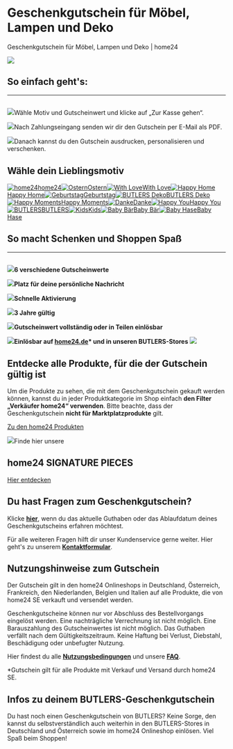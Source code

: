 # Geschenkgutschein für Möbel, Lampen und Deko



Geschenkgutschein für Möbel, Lampen und Deko | home24


![](https://images.prismic.io/home24-production/0d41b334-6b0c-430f-9d90-6a40bc7c64ac_de_RSB_Gift_card_asset_RSB_top_banner_4176x1044_cw48_ak.jpg?auto=compress,format&rect=0,0,4176,1044&w=320&h=80)

## So einfach geht's:





---

## 

![](https://images.prismic.io/home24-production/4db7122c-1422-4b02-9e17-559c0e8b4dfd_icons+1-01.png?auto=compress,format&rect=0,0,400,400&w=13&h=13)Wähle Motiv und Gutscheinwert und klicke auf „Zur Kasse gehen“.

![](https://images.prismic.io/home24-production/57509ecc-f7a3-442e-95a6-b2ab6ef961bb_icons+1-02.png?auto=compress,format&rect=0,0,400,400&w=13&h=13)Nach Zahlungseingang senden wir dir den Gutschein per E-Mail als PDF.

![](https://images.prismic.io/home24-production/cb82e5a3-9e42-41d3-bd93-486f13e0338b_icons+1-03.png?auto=compress,format&rect=0,0,400,400&w=13&h=13)Danach kannst du den Gutschein ausdrucken, personalisieren und verschenken.




## Wähle dein Lieblingsmotiv


[![home24](https://images.prismic.io/home24-production/d5e17da5-fb6b-412c-a7fb-b5773aa6cb9f_231127_GiftCard_visual-navigation_750x500_cc_generic.jpg?auto=compress%2Cformat&rect=0%2C0%2C750%2C500&width=250)home24](https://www.home24.de/produkt/geschenkgutschein-home24-50)[![Ostern](https://images.prismic.io/home24-production/717cd9f7-e2a5-4e2d-abad-570b5d39bd92_231130_GiftCard_visual-navigation_750x500_cc.jpg?auto=compress%2Cformat&rect=0%2C0%2C750%2C500&width=250)Ostern](https://www.home24.de/produkt/geschenkgutschein-ostern-50)[![With Love](https://images.prismic.io/home24-production/2a869536-2c26-48d8-a4ec-e8f289745ea3_231130_GiftCard_visual-navigation_750x500_cc.jpg?auto=compress%2Cformat&rect=0%2C0%2C750%2C500&width=250)With Love](https://www.home24.de/produkt/geschenkgutschein-with-love-50)[![Happy Home](https://images.prismic.io/home24-production/9eeec212-2df2-4f19-9c24-50bccc82ab46_231130_GiftCard_visual-navigation_750x500_cc.jpg?auto=compress%2Cformat&rect=0%2C0%2C750%2C500&width=250)Happy Home](https://www.home24.de/produkt/geschenkgutschein-happy-home-50)[![Geburtstag](https://images.prismic.io/home24-production/d58d7c2e-3f45-41ab-aa3b-b9ceeec60ed0_231127_GiftCard_visual-navigation_750x500_cc_happy-birthday.jpg?auto=compress%2Cformat&rect=0%2C0%2C750%2C500&width=250)Geburtstag](https://www.home24.de/produkt/geschenkgutschein-geburtstag-50)[![BUTLERS Deko](https://images.prismic.io/home24-production/049d8c2b-6377-47ae-885d-9c9cea1daf28_231130_gift-card_butlers_2_848x592_cc.jpg?auto=compress%2Cformat&rect=0%2C14%2C848%2C565&width=250)BUTLERS Deko](https://www.home24.de/produkt/geschenkgutschein-butlers-deko-50)[![Happy Moments](https://images.prismic.io/home24-production/f3f39a5a-7145-47e4-b299-b4ada19bab3f_231130_gift-card_happy_moments_848x592_cc.jpg?auto=compress%2Cformat&rect=0%2C14%2C848%2C565&width=250)Happy Moments](https://www.home24.de/produkt/geschenkgutschein-happy-moments-50)[![Danke](https://images.prismic.io/home24-production/e71c86e6-7c2d-4504-9cae-cec28b30d3a5_231130_gift-card_848x592_cc.jpg?auto=compress%2Cformat&rect=0%2C14%2C848%2C565&width=250)Danke](https://www.home24.de/produkt/geschenkgutschein-danke-50)[![Happy You](https://images.prismic.io/home24-production/c7dfa68b-e7c4-48ff-b2c6-88089af42489_231130_gift-card_happy_you_848x592_cc.jpg?auto=compress%2Cformat&rect=0%2C14%2C848%2C565&width=250)Happy You](https://www.home24.de/produkt/geschenkgutschein-happy-you-50)[![BUTLERS](https://images.prismic.io/home24-production/2e5d89c9-b3b4-4c69-84ad-1c0118cad17c_231127_GiftCard_visual-navigation_750x500_cc_butlers.jpg?auto=compress%2Cformat&rect=0%2C0%2C750%2C500&width=250)BUTLERS](https://www.home24.de/produkt/geschenkgutschein-butlers-50)[![Kids](https://images.prismic.io/home24-production/da9627b1-d469-4513-9011-f8a7de3b4ab1_231130_gift-card_kids_paradise_848x592_cc.jpg?auto=compress%2Cformat&rect=0%2C14%2C848%2C565&width=250)Kids](https://www.home24.de/produkt/geschenkgutschein-kids-50)[![Baby Bär](https://images.prismic.io/home24-production/d9ae125b-a240-46c3-a278-69813796506a_231130_gift-card_hello_baby_1_848x592_cc.jpg?auto=compress%2Cformat&rect=0%2C14%2C848%2C565&width=250)Baby Bär](https://www.home24.de/produkt/geschenkgutschein-baby-baer-50)[![Baby Hase](https://images.prismic.io/home24-production/dd602d44-896a-4653-a027-3b834afede56_231130_gift-card_hello_baby_2_848x592_cc.jpg?auto=compress%2Cformat&rect=0%2C14%2C848%2C565&width=250)Baby Hase](https://www.home24.de/produkt/geschenkgutschein-baby-hase-50)


## So macht Schenken und Shoppen Spaß




---

## 

![](https://images.prismic.io/home24-production/d172d36c-396d-47a5-90c6-6874d10b63e5_icons+2nd+section.png?auto=compress,format&rect=0,0,400,400&w=13&h=13)**6 verschiedene Gutscheinwerte**

![](https://images.prismic.io/home24-production/f6c7ccd0-15c1-4893-ac87-6b925b3a2034_icons+2nd+section-05.png?auto=compress,format&rect=0,0,400,400&w=13&h=13)**Platz für deine persönliche Nachricht**

![](https://images.prismic.io/home24-production/2cd23647-9c70-40ad-ac6f-68c9dd57c7c8_icons+2nd+section-06.png?auto=compress,format&rect=0,0,400,400&w=13&h=13)**Schnelle Aktivierung**

![](https://images.prismic.io/home24-production/8719776c-0b32-4db8-ae76-412f443d5cde_3+jahre+icon.png?auto=compress,format&rect=0,0,834,834&w=13&h=13)**3 Jahre gültig**

![](https://images.prismic.io/home24-production/ad40b629-4820-4f26-9fe6-9abb27b3224d_icons+2nd+section-08.png?auto=compress,format&rect=0,0,400,400&w=13&h=13)**Gutscheinwert vollständig oder in Teilen einlösbar**

![](https://images.prismic.io/home24-production/02520a2b-e959-403b-bc67-b2a17645f279_icons+2nd+section-09.png?auto=compress,format&rect=0,0,400,400&w=13&h=13)**Einlösbar auf [home24.de](https://www.home24.de/sortiment/?campaign=nonmp)\* und in unseren BUTLERS-Stores**
![](https://images.prismic.io/home24-production/91ff75c6-8387-42f7-b186-9fba2cb735e1_gitcard-LP-eligible-products-doubble-picture-banner.jpg?auto=compress,format&rect=0,2,1850,1228&w=800&h=531)




## Entdecke alle Produkte, für die der Gutschein gültig ist

Um die Produkte zu sehen, die mit dem Geschenkgutschein gekauft werden können, kannst du in jeder Produktkategorie im Shop einfach **den Filter „Verkäufer home24“ verwenden**. Bitte beachte, dass der Geschenkgutschein **nicht für Marktplatzprodukte** gilt.


[Zu den home24 Produkten](https://www.home24.de/sortiment/?campaign=nonmp)


[![](https://images.prismic.io/home24-production/8b343d86-f883-415a-9845-8daedb92981f_private-labels-hp-entrypoint-two-third-picture-text_banner_2496x1665.jpg?auto=compress,format&rect=0,0,2496,1654&w=80&h=53)](https://www.home24.de/marken-designed-by-home24/)Finde hier unsere

## **home24 SIGNATURE PIECES**

[Hier entdecken](https://www.home24.de/marken-designed-by-home24/)


## Du hast Fragen zum Geschenkgutschein?

Klicke [**hier**](https://www.home24.de/geschenkgutscheine-saldo/), wenn du das aktuelle Guthaben oder das Ablaufdatum deines Geschenkgutscheins erfahren möchtest. 

Für alle weiteren Fragen hilft dir unser Kundenservice gerne weiter. Hier geht's zu unserem [**Kontaktformular**](https://www.home24.de/contact?reason=payment_voucher.voucher.other_request).

## Nutzungshinweise zum Gutschein

Der Gutschein gilt in den home24 Onlineshops in Deutschland, Österreich, Frankreich, den Niederlanden, Belgien und Italien auf alle Produkte, die von home24 SE verkauft und versendet werden.

Geschenkgutscheine können nur vor Abschluss des Bestellvorgangs eingelöst werden. Eine nachträgliche Verrechnung ist nicht möglich. Eine Barauszahlung des Gutscheinwertes ist nicht möglich. Das Guthaben verfällt nach dem Gültigkeitszeitraum. Keine Haftung bei Verlust, Diebstahl, Beschädigung oder unbefugter Nutzung.

Hier findest du alle [**Nutzungsbedingungen**](https://www.home24.de/home24-agb/) und unsere [**FAQ**](https://www.home24.help/de_DE/zahlung-erstattung).

\*Gutschein gilt für alle Produkte mit Verkauf und Versand durch home24 SE.




## Infos zu deinem BUTLERS-Geschenkgutschein

Du hast noch einen Geschenkgutschein von BUTLERS? Keine Sorge, den kannst du selbstverständlich auch weiterhin in den BUTLERS-Stores in Deutschland und Österreich sowie im home24 Onlineshop einlösen. Viel Spaß beim Shoppen!





